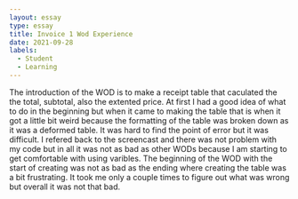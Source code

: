 ```yaml
---
layout: essay
type: essay
title: Invoice 1 Wod Experience
date: 2021-09-28
labels:
  - Student
  - Learning
---
```


The introduction of the WOD is to make a receipt table that caculated the the total, subtotal, also the extented price. At first I had a good idea of what to do in the beginning but when it came to making the table that is when it got a little bit weird because the formatting of the table was broken down as it was a deformed table. It was hard to find the point of error but it was difficult. I refered back to the screencast and there was not problem with my code but in all it was not as bad as other WODs because I am starting to get comfortable with using varibles. The beginning of the WOD with the start of creating was not as bad as the ending where creating the table was a bit frustrating. It took me only a couple times to figure out what was wrong but overall it was not that bad.